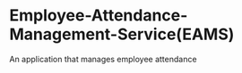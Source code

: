 # Employee-Attendance-Management-Service(EAMS)

<p>An application that manages employee attendance<p>
